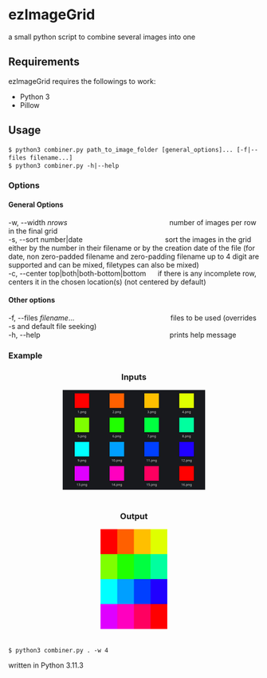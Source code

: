 # ezImageGrid
a small python script to combine several images into one

## Requirements
ezImageGrid requires the followings to work:
- Python 3
- Pillow

## Usage
```
$ python3 combiner.py path_to_image_folder [general_options]... [-f|--files filename...]
$ python3 combiner.py -h|--help
```

### Options
#### General Options
-w, --width _nrows_ &nbsp;&nbsp;&nbsp;&nbsp;&nbsp;&nbsp;&nbsp;&nbsp;&nbsp;&nbsp;&nbsp;&nbsp;&nbsp;&nbsp;&nbsp;&nbsp;&nbsp;&nbsp;&nbsp;&nbsp;&nbsp;&nbsp;&nbsp;&nbsp;&nbsp;&nbsp;&nbsp;&nbsp;&nbsp;&nbsp;&nbsp;&nbsp;&nbsp;&nbsp;&nbsp;&nbsp;&nbsp;&nbsp;&nbsp;&nbsp;&nbsp;&nbsp;&nbsp;&nbsp;&nbsp;&nbsp;&nbsp;&nbsp;&nbsp;&nbsp;  number of images per row in the final grid <br>
-s, --sort number|date &nbsp;&nbsp;&nbsp;&nbsp;&nbsp;&nbsp;&nbsp;&nbsp;&nbsp;&nbsp;&nbsp;&nbsp;&nbsp;&nbsp;&nbsp;&nbsp;&nbsp;&nbsp;&nbsp;&nbsp;&nbsp;&nbsp;&nbsp;&nbsp;&nbsp;&nbsp;&nbsp;&nbsp;&nbsp;&nbsp;&nbsp;&nbsp;&nbsp;&nbsp;&nbsp;&nbsp;&nbsp;&nbsp;&nbsp;&nbsp;&nbsp;sort the images in the grid either by the number in their filename or by the creation date of the file (for date, non zero-padded filename and zero-padding filename up to 4 digit are supported and can be mixed, filetypes can also be mixed)<br>
-c, --center top|both|both-bottom|bottom &nbsp;&nbsp;&nbsp;&nbsp;  if there is any incomplete row, centers it in the chosen location(s) (not centered by default)

#### Other options
-f, --files _filename_... &nbsp;&nbsp;&nbsp;&nbsp;&nbsp;&nbsp;&nbsp;&nbsp;&nbsp;&nbsp;&nbsp;&nbsp;&nbsp;&nbsp;&nbsp;&nbsp;&nbsp;&nbsp;&nbsp;&nbsp;&nbsp;&nbsp;&nbsp;&nbsp;&nbsp;&nbsp;&nbsp;&nbsp;&nbsp;&nbsp;&nbsp;&nbsp;&nbsp;&nbsp;&nbsp;&nbsp;&nbsp;&nbsp;&nbsp;&nbsp;&nbsp;&nbsp;&nbsp;&nbsp;&nbsp;&nbsp;&nbsp; files to be used (overrides -s and default file seeking)<br>
-h, --help &nbsp;&nbsp;&nbsp;&nbsp;&nbsp;&nbsp;&nbsp;&nbsp;&nbsp;&nbsp;&nbsp;&nbsp;&nbsp;&nbsp;&nbsp;&nbsp;&nbsp;&nbsp;&nbsp;&nbsp;&nbsp;&nbsp;&nbsp;&nbsp;&nbsp;&nbsp;&nbsp;&nbsp;&nbsp;&nbsp;&nbsp;&nbsp;&nbsp;&nbsp;&nbsp;&nbsp;&nbsp;&nbsp;&nbsp;&nbsp;&nbsp;&nbsp;&nbsp;&nbsp;&nbsp;&nbsp;&nbsp;&nbsp;&nbsp;&nbsp;&nbsp;&nbsp;&nbsp;&nbsp;&nbsp;&nbsp;&nbsp;&nbsp;&nbsp;&nbsp;&nbsp;&nbsp;&nbsp;&nbsp;&nbsp;prints help message

### Example

<div align="center">
    <h3>Inputs</h3>
    <img src="https://raw.githubusercontent.com/Kehaar-II/Kehaar-II.github.io/main/READMEs/combiner/input.png" alt="Logo" height="200">
</div>
<br>
<div align="center">
    <h3>Output</h3>
    <img src="https://raw.githubusercontent.com/Kehaar-II/Kehaar-II.github.io/main/READMEs/combiner/output.png" alt="Logo" height="200">
</div>
<br>

```shell
$ python3 combiner.py . -w 4
```


written in Python 3.11.3
